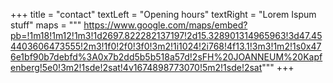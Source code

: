 +++
title = "contact"
textLeft = "Opening hours"
textRight = "Lorem Ispum stuff"
maps = """
https://www.google.com/maps/embed?pb=!1m18!1m12!1m3!1d2697.822282137197!2d15.328901314965963!3d47.454403606473555!2m3!1f0!2f0!3f0!3m2!1i1024!2i768!4f13.1!3m3!1m2!1s0x476e1bf90b7debfd%3A0x7b2dd5b5b518a57d!2sFH%20JOANNEUM%20Kapfenberg!5e0!3m2!1sde!2sat!4v1674898773070!5m2!1sde!2sat"""
+++

